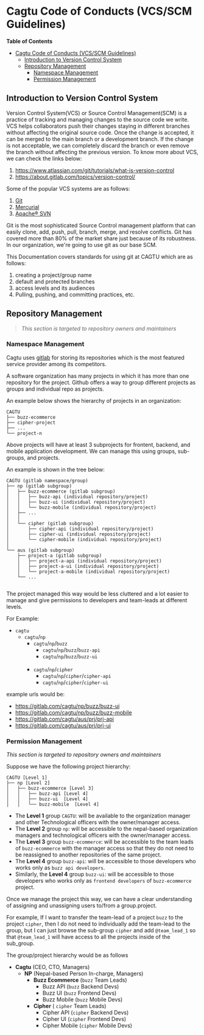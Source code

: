 # Cagtu Code of Conducts (VCS/SCM Guidelines)

**Table of Contents**
- [Cagtu Code of Conducts (VCS/SCM Guidelines)](#cagtu-code-of-conducts-vcsscm-guidelines)
    - [Introduction to Version Control System](#introduction-to-version-control-system)
    - [Repository Management](#repository-management)
        - [Namespace Management](#namespace-management)
        - [Permission Management](#permission-management)

## Introduction to Version Control System

Version Control System(VCS) or Source Control Management(SCM) is a practice of tracking and managing changes to the
source code we write. VCS helps collaborators push their changes staying in different branches without affecting the
original source code. Once the change is accepted, it can be merged to the main branch or a development branch. If
the change is not acceptable, we can completely discard the branch or even remove the branch without affecting the
previous version. To know more about VCS, we can check the links below:

1. https://www.atlassian.com/git/tutorials/what-is-version-control
2. https://about.gitlab.com/topics/version-control/

Some of the popular VCS systems are as follows:

1. [Git](https://git-scm.com/)
2. [Mercurial](https://www.mercurial-scm.org/)
3. [Apache® SVN](https://subversion.apache.org/)

Git is the most sophisticated Source Control management platform that can easily clone, add, push, pull, branch,
merge, and resolve conflicts. Git has covered more than 80% of the market share just because of its robustness. In
our organization, we're going to use git as our base SCM.

This Documentation covers standards for using git at CAGTU which are as follows:

1. creating a project/group name
2. default and protected branches
3. access levels and its audiences
4. Pulling, pushing, and committing practices, etc.

## Repository Management
> _This section is targeted to repository owners and maintainers_

### Namespace Management
Cagtu uses [gitlab](https://gitlab.com) for storing its repositories which is the most featured service provider
among its competitors.

A software organization has many projects in which it has more than one  repository for the project. Github offers a
way to group different projects as groups and individual repo as projects.

An example below shows the hierarchy of projects in an organization:

```
CAGTU
├── buzz-ecommerce
├── cipher-project
├── ...
└── project-n
```
Above projects will have at least 3 subprojects for frontent, backend, and mobile application development. We can
manage this using groups, sub-groups, and projects.

An example is shown in the tree below:

```
CAGTU (gitlab namespace/group)
├── np (gitlab subgroup)
│   ├── buzz-ecommerce (gitlab subgroup)
│   │   ├── buzz-api (individual repository/project)
│   │   ├── buzz-ui (individual repository/project)
│   │   └── buzz-mobile (individual repository/project)
│   ├── ...
│   │
│   └── cipher (gitlab subgroup)
│       ├── cipher-api (individual repository/project)
│       ├── cipher-ui (individual repository/project)
│       └── cipher-mobile (individual repository/project)
│
└── aus (gitlab subgroup)
    ├── project-a (gitlab subgroup)
    │   ├── project-a-api (individual repository/project)
    │   ├── project-a-ui (individual repository/project)
    │   └── project-a-mobile (individual repository/project)
    └── ...


```

The project managed this way would be less cluttered and a lot easier to manage and give
permissions to developers and team-leads at different levels.

For Example:

- `cagtu`
  - `cagtu`/`np`
    - `cagtu`/`np`/`buzz`
        - `cagtu`/`np`/`buzz`/`buzz-api`
        - `cagtu`/`np`/`buzz`/`buzz-ui`
    <br><br>
    - `cagtu`/`np`/`cipher`
        - `cagtu`/`np`/`cipher`/`cipher-api`
        - `cagtu`/`np`/`cipher`/`cipher-ui`

example urls would be:
- https://gitlab.com/cagtu/np/buzz/buzz-ui
- https://gitlab.com/cagtu/np/buzz/buzz-mobile
- https://gitlab.com/cagtu/aus/prj/prj-api
- https://gitlab.com/cagtu/aus/prj/prj-ui


### Permission Management
_This section is targeted to repository owners and maintainers_

Suppose we have the following project hierarchy:

```
CAGTU [Level 1]
├── np [Level 2]
│   ├── buzz-ecommerce [Level 3]
│   │   ├── buzz-api [Level 4]
│   │   ├── buzz-ui  [Level 4]
│   │   └── buzz-mobile  [Level 4]

```

- The **Level 1** group `CAGTU`: will be available to the organization manager and other Technological officers
  with the owner/manager access.
- The **Level 2** group `np`: will be accessible to the nepal-based organization managers and technological officers
  with the owner/manager access.
- The **Level 3** group `buzz-ecommerce`: will be accessible to the team leads of `buzz-ecommerce` with the
  manager access so that they do not need to be reassigned to another repositories of the same project.
- The **Level 4** group `buzz-api`: will be accessible to those developers who works only as `buzz api developers`.
- Similarly, the **Level 4** group `buzz-ui`: will be accessible to those developers who works only as `frontend
  developers` of `buzz-ecommerce` project.

Once we manage the project this way, we can have a clear understanding of assigning and unassigning users to/from a
group.project.

For example, If I want to transfer the team-lead of a project `buzz` to the project `cipher`, then I do not need to
individually add the team-lead to the group, but I can just browse the sub-group `cipher` and add `@team_lead_1` so
that `@team_lead_1` will have access to all the projects inside of the sub_group.

The group/project hierarchy would be as follows

- **Cagtu** (CEO, CTO, Managers)
    - **NP** (Nepal-based Person In-charge, Managers)
        - **Buzz Ecommerce** (`buzz` Team Leads)
            - Buzz API (`buzz` Backend Devs)
            - Buzz UI (`buzz` Frontend Devs)
            - Buzz Mobile (`buzz` Mobile Devs)
        - **Cipher** ( `cipher` Team Leads)
            - Cipher API (`cipher` Backend Devs)
            - Cipher UI (`cipher` Frontend Devs)
            - Cipher Mobile (`cipher` Mobile Devs)

